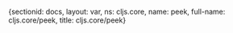 {sectionid: docs, layout: var, ns: cljs.core, name: peek, full-name: cljs.core/peek,
  title: cljs.core/peek}
